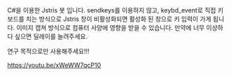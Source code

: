 C#을 이용한 Jstris 봇 입니다.
sendkeys를 이용하지 않고, keybd_event로 직접 키보드를 치는 방식으로 Jstris 창이 비활성화되면 활성화 된 창으로 키 입력이 가게 됩니다.
이미지 캡쳐 방식으로 컴퓨터 사양에 영향을 받을 수 있습니다. 만약에 너무 이상하다 싶으면 딜레이를 늘려주세요.

연구 목적으로만 사용해주세요!!!

https://youtu.be/xWeWW7qcP10
